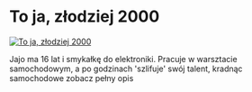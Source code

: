 To ja, złodziej 2000 
=============
[![To ja, złodziej 2000 ](http://vidos.pl/images/player.gif)](http://vidos.pl/to-ja-zlodziej-2000)

 Jajo ma 16 lat i smykałkę do elektroniki. Pracuje w warsztacie samochodowym, a po godzinach 'szlifuje' swój talent, kradnąc samochodowe zobacz pełny opis
